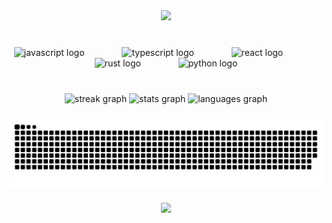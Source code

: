 <div align="center">
  <img height="301" src="https://external-content.duckduckgo.com/iu/?u=https%3A%2F%2Fmedia1.tenor.com%2Fm%2FASG0GwwWfPYAAAAC%2Fvaporwave-cowboy-bebop.gif&f=1&nofb=1&ipt=e0c256e9e0dea0a4476f4b29f439f444e3e599da56238cca0310059d9289e27b"  />
</div>

###

<br clear="both">

<div align="center">
  <img src="https://cdn.jsdelivr.net/gh/devicons/devicon/icons/javascript/javascript-original.svg" height="40" alt="javascript logo"  />
  <img width="52" />
  <img src="https://cdn.jsdelivr.net/gh/devicons/devicon/icons/typescript/typescript-original.svg" height="40" alt="typescript logo"  />
  <img width="52" />
  <img src="https://cdn.jsdelivr.net/gh/devicons/devicon/icons/react/react-original.svg" height="40" alt="react logo"  />
  <img width="52" />
  <img src="https://cdn.jsdelivr.net/gh/devicons/devicon/icons/rust/rust-original.svg" height="40" alt="rust logo"  />
  <img width="52" />
  <img src="https://cdn.jsdelivr.net/gh/devicons/devicon/icons/python/python-original.svg" height="40" alt="python logo"  />
</div>

###

<br clear="both">

<div align="center">
  <img src="https://streak-stats.demolab.com?user=ianpsa&locale=en&mode=daily&theme=synthwave&hide_border=true&border_radius=5&order=3" height="150" alt="streak graph"  />
  <img src="https://github-readme-stats.vercel.app/api?username=ianpsa&hide_title=false&hide_rank=false&show_icons=false&include_all_commits=true&count_private=true&disable_animations=false&theme=synthwave&locale=en&hide_border=true&order=1" height="150" alt="stats graph"  />
  <img src="https://github-readme-stats.vercel.app/api/top-langs?username=ianpsa&locale=en&hide_title=true&layout=compact&card_width=320&langs_count=5&theme=synthwave&hide_border=true&order=2" height="150" alt="languages graph"  />
</div>

###

<picture>
  <source media="(prefers-color-scheme: dark)" srcset="https://raw.githubusercontent.com/ianpsa/ianpsa/output/github-snake-dark.svg" />
  <source media="(prefers-color-scheme: light)" srcset="https://raw.githubusercontent.com/ianpsa/ianpsa/output/github-snake.svg" />
  <img alt="github-snake" src="https://raw.githubusercontent.com/ianpsa/ianpsa/output/github-snake.svg" />
</picture>

###

<div align="center">
  <img src="https://profile-counter.glitch.me/ianpsa/count.svg?"  />
</div>

###
